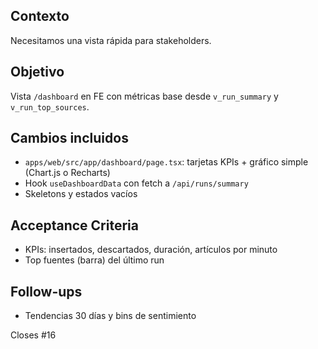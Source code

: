 ## Contexto
Necesitamos una vista rápida para stakeholders.

## Objetivo
Vista `/dashboard` en FE con métricas base desde `v_run_summary` y `v_run_top_sources`.

## Cambios incluidos
- `apps/web/src/app/dashboard/page.tsx`: tarjetas KPIs + gráfico simple (Chart.js o Recharts)
- Hook `useDashboardData` con fetch a `/api/runs/summary`
- Skeletons y estados vacíos

## Acceptance Criteria
- KPIs: insertados, descartados, duración, artículos por minuto
- Top fuentes (barra) del último run

## Follow-ups
- Tendencias 30 días y bins de sentimiento

Closes #16
